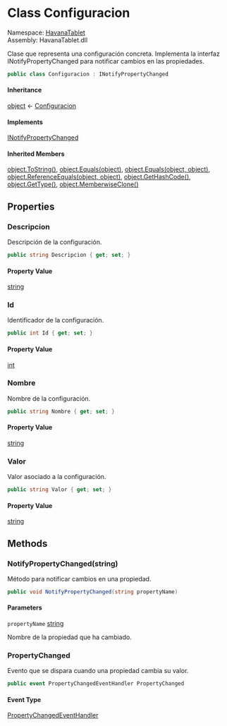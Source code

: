 # <a id="HavanaTablet_Configuracion"></a> Class Configuracion

Namespace: [HavanaTablet](HavanaTablet.md)  
Assembly: HavanaTablet.dll  

Clase que representa una configuración concreta.
Implementa la interfaz INotifyPropertyChanged para notificar cambios en las propiedades.

```csharp
public class Configuracion : INotifyPropertyChanged
```

#### Inheritance

[object](https://learn.microsoft.com/dotnet/api/system.object) ← 
[Configuracion](HavanaTablet.Configuracion.md)

#### Implements

[INotifyPropertyChanged](https://learn.microsoft.com/dotnet/api/system.componentmodel.inotifypropertychanged)

#### Inherited Members

[object.ToString\(\)](https://learn.microsoft.com/dotnet/api/system.object.tostring), 
[object.Equals\(object\)](https://learn.microsoft.com/dotnet/api/system.object.equals\#system\-object\-equals\(system\-object\)), 
[object.Equals\(object, object\)](https://learn.microsoft.com/dotnet/api/system.object.equals\#system\-object\-equals\(system\-object\-system\-object\)), 
[object.ReferenceEquals\(object, object\)](https://learn.microsoft.com/dotnet/api/system.object.referenceequals), 
[object.GetHashCode\(\)](https://learn.microsoft.com/dotnet/api/system.object.gethashcode), 
[object.GetType\(\)](https://learn.microsoft.com/dotnet/api/system.object.gettype), 
[object.MemberwiseClone\(\)](https://learn.microsoft.com/dotnet/api/system.object.memberwiseclone)

## Properties

### <a id="HavanaTablet_Configuracion_Descripcion"></a> Descripcion

Descripción de la configuración.

```csharp
public string Descripcion { get; set; }
```

#### Property Value

 [string](https://learn.microsoft.com/dotnet/api/system.string)

### <a id="HavanaTablet_Configuracion_Id"></a> Id

Identificador de la configuración.

```csharp
public int Id { get; set; }
```

#### Property Value

 [int](https://learn.microsoft.com/dotnet/api/system.int32)

### <a id="HavanaTablet_Configuracion_Nombre"></a> Nombre

Nombre de la configuración.

```csharp
public string Nombre { get; set; }
```

#### Property Value

 [string](https://learn.microsoft.com/dotnet/api/system.string)

### <a id="HavanaTablet_Configuracion_Valor"></a> Valor

Valor asociado a la configuración.

```csharp
public string Valor { get; set; }
```

#### Property Value

 [string](https://learn.microsoft.com/dotnet/api/system.string)

## Methods

### <a id="HavanaTablet_Configuracion_NotifyPropertyChanged_System_String_"></a> NotifyPropertyChanged\(string\)

Método para notificar cambios en una propiedad.

```csharp
public void NotifyPropertyChanged(string propertyName)
```

#### Parameters

`propertyName` [string](https://learn.microsoft.com/dotnet/api/system.string)

Nombre de la propiedad que ha cambiado.

### <a id="HavanaTablet_Configuracion_PropertyChanged"></a> PropertyChanged

Evento que se dispara cuando una propiedad cambia su valor.

```csharp
public event PropertyChangedEventHandler PropertyChanged
```

#### Event Type

 [PropertyChangedEventHandler](https://learn.microsoft.com/dotnet/api/system.componentmodel.propertychangedeventhandler)

